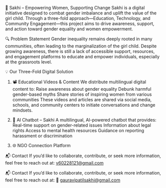 🌸 Sakhi – Empowering Women, Supporting Change
Sakhi is a digital initiative designed to combat gender imbalance and uplift the value of the girl child. Through a three-fold approach—Education, Technology, and Community Engagement—this project aims to drive awareness, support, and action toward gender equality and women empowerment.

🔍 Problem Statement
Gender inequality remains deeply rooted in many communities, often leading to the marginalization of the girl child. Despite growing awareness, there is still a lack of accessible support, resources, and engagement platforms to educate and empower individuals, especially at the grassroots level.

💡 Our Three-Fold Digital Solution
1. 📽️ Educational Videos & Content
We distribute multilingual digital content to:
Raise awareness about gender equality
Debunk harmful gender-based myths
Share stories of inspiring women from various communities
These videos and articles are shared via social media, schools, and community centers to initiate conversations and change mindsets.

2. 🤖 AI Chatbot – Sakhi
A multilingual, AI-powered chatbot that provides:
Real-time support on gender-related issues
Information about legal rights
Access to mental health resources
Guidance on reporting harassment or discrimination

3. 🌐 NGO Connection Platform

📬 Contact
If you’d like to collaborate, contribute, or seek more information, feel free to reach out at:
v60228121@gmail.com 

📬 Contact
If you’d like to collaborate, contribute, or seek more information, feel free to reach out at:
📧 gauravipatilsakhi@gmail.com

